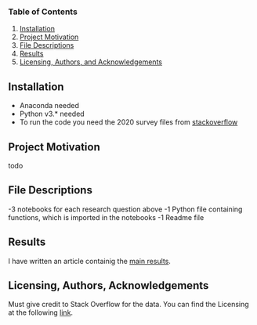 
### Table of Contents

1. [Installation](#installation)
2. [Project Motivation](#motivation)
3. [File Descriptions](#files)
4. [Results](#results)
5. [Licensing, Authors, and Acknowledgements](#licensing)

## Installation <a name="installation"></a>

- Anaconda needed
- Python v3.* needed
- To run the code you need the 2020 survey files from [stackoverflow](https://insights.stackoverflow.com/survey) 

## Project Motivation<a name="motivation"></a>

todo


## File Descriptions <a name="files"></a>

-3 notebooks for each research question above
-1 Python file containing functions, which is imported in the notebooks
-1 Readme file

## Results<a name="results"></a>

I have written an article containig the [main results](https://medium.com/@josh_2774/how-do-you-become-a-developer-5ef1c1c68711).

## Licensing, Authors, Acknowledgements<a name="licensing"></a>

Must give credit to Stack Overflow for the data.  You can find the Licensing at the following [link](https://insights.stackoverflow.com/survey).
